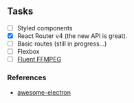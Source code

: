 ## Tasks

- [ ] Styled components
- [x] React Router v4 (the new API is great).
- [ ] Basic routes (still in progress...)
- [ ] Flexbox
- [ ] [Fluent FFMPEG](https://github.com/fluent-ffmpeg/node-fluent-ffmpeg)
### References

- [awesome-electron](https://github.com/sindresorhus/awesome-electron)
